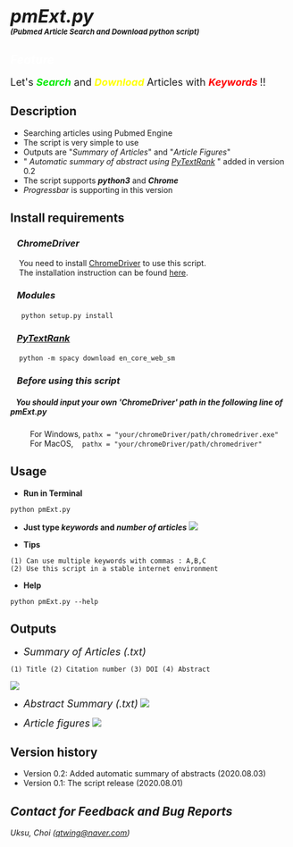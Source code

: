 # <font size=6><br>_**pmExt.py</br></font> <font size=2>(Pubmed Article Search and Download python script)**_</font>

## <font color=white>_Feature_</font>
<font size=4>Let's <font color=grean><b>_Search_</b></font> and <font color=yellow><b>_Download_</b> </font>Articles with <font color=red><b>_Keywords_ </b></font>!!</font>

## Description
+ Searching articles using Pubmed Engine
+ The script is very simple to use
+ Outputs are "_Summary of Articles_" and "_Article Figures_"
+ " _Automatic summary of abstract using [PyTextRank](https://pypi.org/project/pytextrank/)_ " added in version 0.2
+ The script supports <b>_python3_</b> and <b>_Chrome_</b>
+ _Progressbar_ is supporting in this version

## Install requirements
### &nbsp;&nbsp;&nbsp;_ChromeDriver_
&nbsp;&nbsp;&nbsp;&nbsp;You need to install [ChromeDriver](https://chromedriver.chromium.org/) to use this script.<br>
&nbsp;&nbsp;&nbsp;&nbsp;The installation instruction can be found [here](http://jonathansoma.com/lede/foundations-2018/classes/selenium/selenium-windows-install/).

### &nbsp;&nbsp;&nbsp;_Modules_
&nbsp;&nbsp;&nbsp;&nbsp;
```python setup.py install```

### &nbsp;&nbsp;&nbsp;[_PyTextRank_](https://pypi.org/project/pytextrank/)
&nbsp;&nbsp;&nbsp;&nbsp;```python -m spacy download en_core_web_sm```

### &nbsp;&nbsp;&nbsp;_Before using this script_
##### &nbsp;&nbsp;&nbsp;You should input your own _'ChromeDriver'_ path in the following line of pmExt.py
&nbsp;&nbsp;&nbsp;
&nbsp;&nbsp;&nbsp;&nbsp; For Windows,
```pathx = "your/chromeDriver/path/chromedriver.exe"```
<br>
&nbsp;&nbsp;&nbsp;&nbsp;&nbsp;&nbsp;&nbsp;&nbsp; For MacOS,
&nbsp;&nbsp;&nbsp;```pathx = "your/chromeDriver/path/chromedriver"```



## Usage
+ <b>Run in Terminal</b>
```
python pmExt.py
```
+ <b> Just type _keywords_ and _number of articles_</b>
![](assets/README-dabdaa9a.png)

+ <b>Tips</b>
```
(1) Can use multiple keywords with commas : A,B,C
(2) Use this script in a stable internet environment
```


+ <b>Help</b>
```
python pmExt.py --help
```

## Outputs
* <font size=4>_Summary of Articles (.txt)_</font>
```
(1) Title (2) Citation number (3) DOI (4) Abstract
```
![](assets/README-516f4350.png)

* <font size=4>_Abstract Summary (.txt)_</font>
![](assets/README-890c343f.png)

* <font size=4>_Article figures_</font>
![](assets/README-24696418.png)

## Version history
+ Version 0.2: Added automatic summary of abstracts (2020.08.03)
+ Version 0.1: The script release (2020.08.01)

## _Contact for Feedback and Bug Reports_
_Uksu, Choi (qtwing@naver.com)_
